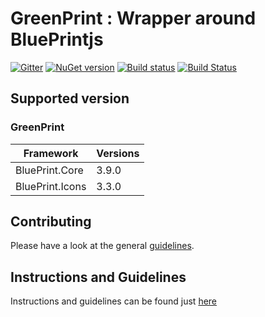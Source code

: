 # GreenPrint : Wrapper around BluePrintjs

[![Gitter](https://badges.gitter.im/gitterHQ/gitter.svg)](https://gitter.im/fable-compiler/Fable)
[![NuGet version](https://badge.fury.io/nu/Fable.BluePrint.Core.svg)](https://badge.fury.io/nu/Fable.BluePrint.Core)
[![Build status](https://ci.appveyor.com/api/projects/status/2t2ut9j5tr29rl4f/branch/master?svg=true)](https://ci.appveyor.com/project/kunjee17/greenprint/branch/master)
[![Build Status](https://travis-ci.org/kunjee17/GreenPrint.svg?branch=master)](https://travis-ci.org/kunjee17/GreenPrint)
## Supported version

### GreenPrint

| Framework | Versions |
|---|---|
| BluePrint.Core | 3.9.0 |
| BluePrint.Icons | 3.3.0 |


Contributing
------
Please have a look at the general [guidelines](https://github.com/fable-elmish/elmish/blob/master/.github/CONTRIBUTING.md).

Instructions and Guidelines
------
Instructions and guidelines can be found just [here](https://github.com/kunjee17/GreenPrint/blob/master/GUIDELINES.md)

